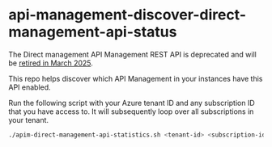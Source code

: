 # api-management-discover-direct-management-api-status

The Direct management API Management REST API is deprecated and will be [retired in March 2025](https://learn.microsoft.com/rest/api/apimanagement/apimanagementrest/api-management-rest).

This repo helps discover which API Management in your instances have this API enabled.

Run the following script with your Azure tenant ID and any subscription ID that you have access to. It will subsequently loop over all subscriptions in your tenant.

```sh
./apim-direct-management-api-statistics.sh <tenant-id> <subscription-id>
```
